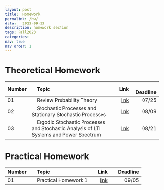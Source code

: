 ```yaml
---
layout: post
title:  Homework
permalink: /hw/
date:   2023-09-23
description: homework section
tags: Fall2023
categories:
nav: true
nav_order: 1
---
```

# Theoretical Homework

| Number | &nbsp; &nbsp; Topic                                                        | Link                                                                                     |  &nbsp; &nbsp; Deadline
| :---- | :--------------------------------------------------------------------- | -----------------------------------------------------------------------------------------------------: | ----------: |
| 01   | &nbsp; &nbsp; Review Probability Theory &nbsp; &nbsp; | <a href='/assets/Fall2023/pdf/HW1_SP_2023.pdf'>link</a> |  &nbsp; &nbsp; 07/25 |
| 02  | &nbsp; &nbsp; Stochastic Processes and Stationary Stochastic Processes &nbsp; &nbsp; | <a href='/assets/Fall2023/pdf/HW2_SP_2023.pdf'>link</a> |  &nbsp; &nbsp; 08/09 |
| 03   | &nbsp; &nbsp; Ergodic Stochastic Processes and Stochastic Analysis of LTI Systems and Power Spectrum &nbsp; &nbsp; | <a href='/assets/Fall2023/pdf/HW3_SP_2023.pdf'>link</a> |  &nbsp; &nbsp; 08/21 |

# Practical Homework

| Number | &nbsp; &nbsp; Topic                                                        | Link                                                                                     |  &nbsp; &nbsp; Deadline
| :---- | :--------------------------------------------------------------------- | -----------------------------------------------------------------------------------------------------: | ----------: |
| 01   | &nbsp; &nbsp; Practical Homework 1 &nbsp; &nbsp; | <a href='/assets/Fall2023/zip/PHW1_SP_2023.zip'>link</a> |  &nbsp; &nbsp; 09/05 |


<!--# Course Project

<p>Course project will be uploaded here</p> -->
